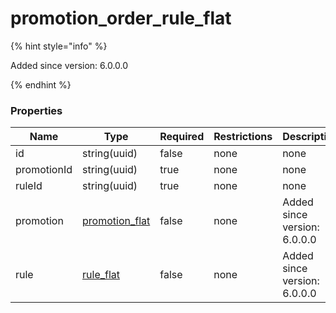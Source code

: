 
# promotion_order_rule_flat

{% hint style="info" %}

Added since version: 6.0.0.0

{% endhint %}

### Properties

|Name|Type|Required|Restrictions|Description|
|---|---|---|---|---|
|id|string(uuid)|false|none|none|
|promotionId|string(uuid)|true|none|none|
|ruleId|string(uuid)|true|none|none|
|promotion|[promotion_flat](/schema/promotion_flat)|false|none|Added since version: 6.0.0.0|
|rule|[rule_flat](/schema/rule_flat)|false|none|Added since version: 6.0.0.0|
